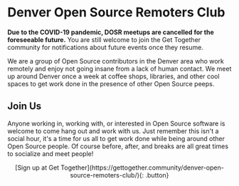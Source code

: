 # Denver Open Source Remoters Club

**Due to the COVID-19 pandemic, DOSR meetups are cancelled for the foreseeable future.** You are still welcome to join the Get Together community for notifications about future events once they resume.

We are a group of Open Source contributors in the Denver area who work remotely and enjoy not going insane from a lack of human contact. We meet up around Denver once a week at coffee shops, libraries, and other cool spaces to get work done in the presence of other Open Source peeps.

## Join Us

Anyone working in, working with, or interested in Open Source software is welcome to come hang out and work with us. Just remember this isn't a social hour, it's a time for us all to get work done while being around other Open Source people. Of course before, after, and breaks are all great times to socialize and meet people!

<div markdown="1" style="text-align: center;">
[Sign up at Get Together](https://gettogether.community/denver-open-source-remoters-club/){: .button}
</div>

